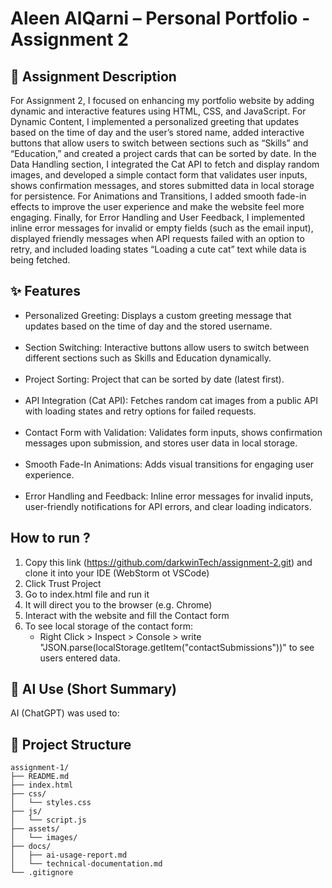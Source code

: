 # Aleen AlQarni – Personal Portfolio - Assignment 2

## 📌 Assignment Description
For Assignment 2, I focused on enhancing my portfolio website by adding dynamic and interactive 
features using HTML, CSS, and JavaScript. For Dynamic Content, 
I implemented a personalized greeting that updates based on the time of day and the user’s stored 
name, added interactive buttons that allow users to switch between sections such as “Skills” and “Education,” 
and created a project cards that can be sorted by date. In the Data Handling section, 
I integrated the Cat API to fetch and display random images, and developed a simple contact form that validates user inputs, 
shows confirmation messages, and stores submitted data in local storage for persistence. For Animations and Transitions, 
I added smooth fade-in effects to improve the user experience and make the website feel more engaging. Finally, for Error Handling
and User Feedback, I implemented inline error messages for invalid or empty fields (such as the email input), displayed friendly
messages when API requests failed with an option to retry, and included loading states “Loading a cute cat” text while data is being fetched.
## ✨ Features
* Personalized Greeting: Displays a custom greeting message that updates based on the time of day and the stored username. <br></br>
* Section Switching: Interactive buttons allow users to switch between different sections such as Skills and Education dynamically. <br></br>
* Project Sorting: Project that can be sorted by date (latest first). <br></br>
* API Integration (Cat API): Fetches random cat images from a public API with loading states and retry options for failed requests. <br></br>
* Contact Form with Validation: Validates form inputs, shows confirmation messages upon submission, and stores user data in local storage. <br></br>
* Smooth Fade-In Animations: Adds visual transitions for engaging user experience. <br></br>
* Error Handling and Feedback: Inline error messages for invalid inputs, user-friendly notifications for API errors, and clear loading indicators.

## How to run ?
1. Copy this link (https://github.com/darkwinTech/assignment-2.git) and clone it into your IDE (WebStorm ot VSCode)
2. Click Trust Project
3. Go to index.html file and run it
4. It will direct you to the browser (e.g. Chrome)
5. Interact with the website and fill the Contact form 
6. To see local storage of the contact form:
    * Right Click > Inspect > Console > write "JSON.parse(localStorage.getItem("contactSubmissions"))" to see users entered data.

## 🤖 AI Use (Short Summary)
AI (ChatGPT) was used to:

## 📂 Project Structure
```
assignment-1/
├── README.md
├── index.html
├── css/
│   └── styles.css
├── js/
│   └── script.js
├── assets/
│   └── images/
├── docs/
│   ├── ai-usage-report.md
│   └── technical-documentation.md
└── .gitignore
```
